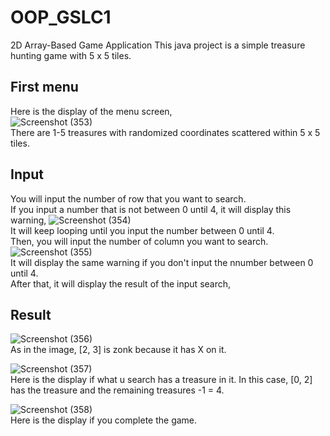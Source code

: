 # OOP_GSLC1
2D Array-Based Game Application
This java project is a simple treasure hunting game with 5 x 5 tiles.  
## First menu  
Here is the display of the menu screen,  
![Screenshot (353)](https://user-images.githubusercontent.com/91310041/224774108-7039660c-cee6-4fba-b9bb-9f7c52723201.png)  
There are 1-5 treasures with randomized coordinates scattered within 5 x 5 tiles.  
## Input  
You will input the number of row that you want to search.  
If you input a number that is not between 0 until 4, it will display this warning,
![Screenshot (354)](https://user-images.githubusercontent.com/91310041/224774796-100446dc-5384-4c46-b391-5f2c57ca032d.png)  
It will keep looping until you input the number between 0 until 4.  
Then, you will input the number of column you want to search.  
![Screenshot (355)](https://user-images.githubusercontent.com/91310041/224775547-235d6687-36b9-4f24-be7e-4b7b4e40f786.png)  
It will display the same warning if you don't input the nnumber between 0 until 4.  
After that, it will display the result of the input search,  
## Result  
![Screenshot (356)](https://user-images.githubusercontent.com/91310041/224776459-964268c5-aaa9-4fe6-87d9-67cbbc823890.png)  
As in the image, [2, 3] is zonk because it has X on it.  

![Screenshot (357)](https://user-images.githubusercontent.com/91310041/224777047-b0c94eee-ec71-4604-8b95-c42120054c79.png)  
Here is the display if what u search has a treasure in it. In this case, [0, 2] has the treasure and the remaining treasures -1 = 4.  
  
![Screenshot (358)](https://user-images.githubusercontent.com/91310041/224777064-cd4b7790-4c90-4b52-a1dc-d4e146f88e5e.png)  
Here is the display if you complete the game.  
